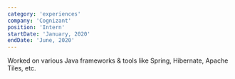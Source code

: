 ```yaml
---
category: 'experiences'
company: 'Cognizant'
position: 'Intern'
startDate: 'January, 2020'
endDate: 'June, 2020'
---
```


Worked on various Java frameworks & tools like Spring, Hibernate, Apache Tiles, etc.
